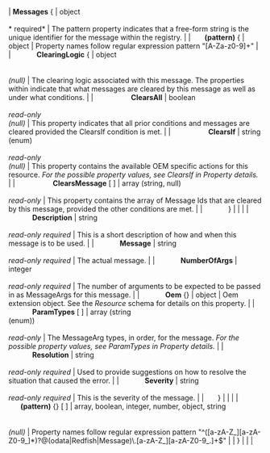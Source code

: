 | **Messages** { | object<br><br>* required* | The pattern property indicates that a free-form string is the unique identifier for the message within the registry. |
| &nbsp;&nbsp;&nbsp;&nbsp;&nbsp;&nbsp;**(pattern)** { | object | Property names follow regular expression pattern "\[A\-Za\-z0\-9\]\+" |
| &nbsp;&nbsp;&nbsp;&nbsp;&nbsp;&nbsp;&nbsp;&nbsp;&nbsp;&nbsp;&nbsp;&nbsp;**ClearingLogic** { | object<br><br>*<br>(null)* | The clearing logic associated with this message.  The properties within indicate that what messages are cleared by this message as well as under what conditions. |
| &nbsp;&nbsp;&nbsp;&nbsp;&nbsp;&nbsp;&nbsp;&nbsp;&nbsp;&nbsp;&nbsp;&nbsp;&nbsp;&nbsp;&nbsp;&nbsp;&nbsp;&nbsp;**ClearsAll** | boolean<br><br>*read-only<br>(null)* | This property indicates that all prior conditions and messages are cleared provided the ClearsIf condition is met. |
| &nbsp;&nbsp;&nbsp;&nbsp;&nbsp;&nbsp;&nbsp;&nbsp;&nbsp;&nbsp;&nbsp;&nbsp;&nbsp;&nbsp;&nbsp;&nbsp;&nbsp;&nbsp;**ClearsIf** | string<br>(enum)<br><br>*read-only<br>(null)* | This property contains the available OEM specific actions for this resource. *For the possible property values, see ClearsIf in Property details.* |
| &nbsp;&nbsp;&nbsp;&nbsp;&nbsp;&nbsp;&nbsp;&nbsp;&nbsp;&nbsp;&nbsp;&nbsp;&nbsp;&nbsp;&nbsp;&nbsp;&nbsp;&nbsp;**ClearsMessage** [ ] | array (string, null)<br><br>*read-only* | This property contains the array of Message Ids that are cleared by this message, provided the other conditions are met. |
| &nbsp;&nbsp;&nbsp;&nbsp;&nbsp;&nbsp;&nbsp;&nbsp;&nbsp;&nbsp;&nbsp;&nbsp;} |   |   |
| &nbsp;&nbsp;&nbsp;&nbsp;&nbsp;&nbsp;&nbsp;&nbsp;&nbsp;&nbsp;&nbsp;&nbsp;**Description** | string<br><br>*read-only required* | This is a short description of how and when this message is to be used. |
| &nbsp;&nbsp;&nbsp;&nbsp;&nbsp;&nbsp;&nbsp;&nbsp;&nbsp;&nbsp;&nbsp;&nbsp;**Message** | string<br><br>*read-only required* | The actual message. |
| &nbsp;&nbsp;&nbsp;&nbsp;&nbsp;&nbsp;&nbsp;&nbsp;&nbsp;&nbsp;&nbsp;&nbsp;**NumberOfArgs** | integer<br><br>*read-only required* | The number of arguments to be expected to be passed in as MessageArgs for this message. |
| &nbsp;&nbsp;&nbsp;&nbsp;&nbsp;&nbsp;&nbsp;&nbsp;&nbsp;&nbsp;&nbsp;&nbsp;**Oem** {} | object | Oem extension object. See the *Resource* schema for details on this property. |
| &nbsp;&nbsp;&nbsp;&nbsp;&nbsp;&nbsp;&nbsp;&nbsp;&nbsp;&nbsp;&nbsp;&nbsp;**ParamTypes** [ ] | array (string<br>(enum))<br><br>*read-only* | The MessageArg types, in order, for the message. *For the possible property values, see ParamTypes in Property details.* |
| &nbsp;&nbsp;&nbsp;&nbsp;&nbsp;&nbsp;&nbsp;&nbsp;&nbsp;&nbsp;&nbsp;&nbsp;**Resolution** | string<br><br>*read-only required* | Used to provide suggestions on how to resolve the situation that caused the error. |
| &nbsp;&nbsp;&nbsp;&nbsp;&nbsp;&nbsp;&nbsp;&nbsp;&nbsp;&nbsp;&nbsp;&nbsp;**Severity** | string<br><br>*read-only required* | This is the severity of the message. |
| &nbsp;&nbsp;&nbsp;&nbsp;&nbsp;&nbsp;} |   |   |
| &nbsp;&nbsp;&nbsp;&nbsp;&nbsp;&nbsp;**(pattern)** {} [ ] | array, boolean, integer, number, object, string<br><br>*<br>(null)* | Property names follow regular expression pattern "^\(\[a\-zA\-Z\_\]\[a\-zA\-Z0\-9\_\]\*\)?@\(odata\|Redfish\|Message\)\\\.\[a\-zA\-Z\_\]\[a\-zA\-Z0\-9\_\.\]\+$" |
| } |   |   |
